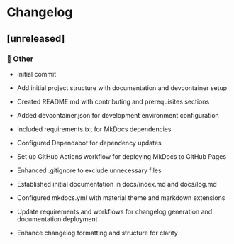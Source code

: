# Changelog

## [unreleased]


### 💼 Other

- Initial commit

- Add initial project structure with documentation and devcontainer setup

- Created README.md with contributing and prerequisites sections
- Added devcontainer.json for development environment configuration
- Included requirements.txt for MkDocs dependencies
- Configured Dependabot for dependency updates
- Set up GitHub Actions workflow for deploying MkDocs to GitHub Pages
- Enhanced .gitignore to exclude unnecessary files
- Established initial documentation in docs/index.md and docs/log.md
- Configured mkdocs.yml with material theme and markdown extensions

- Update requirements and workflows for changelog generation and documentation deployment

- Enhance changelog formatting and structure for clarity

<!-- generated by git-cliff -->
